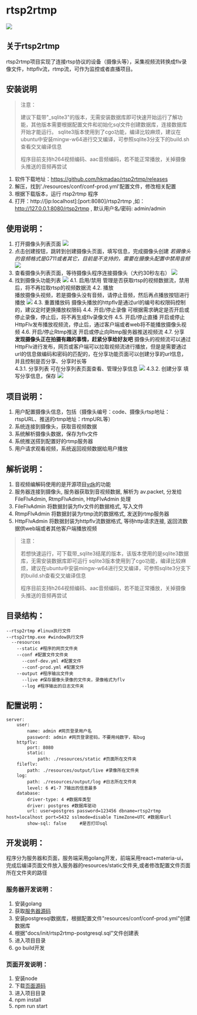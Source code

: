 # rtsp2rtmp
![](./docs/images/rtsp2rtmpad.png)

## 关于rtsp2rtmp
rtsp2rtmp项目实现了连接rtsp协议的设备（摄像头等），采集视频流转换成flv录像文件，httpflv流，rtmp流，可作为监控或者直播项目。

## 安装说明
> 注意：
>
>   建议下载带"_sqlite3"的版本，无需安装数据库即可快速开始运行了解功能，其他版本需要根据配置文件和初始化sql文件创建数据库，连接数据库开始才能运行。
>   sqlite3版本使用到了cgo功能，编译比较麻烦，建议在ubuntu中安装mingw-w64进行交叉编译，可参照sqlite3分支下的build.sh查看交叉编译信息
>
>   程序目前支持h264视频编码、aac音频编码，若不能正常播放，关掉摄像头推送的音频再尝试

1. 软件下载地址：https://github.com/hkmadao/rtsp2rtmp/releases   
2. 解压，找到'./resources/conf/conf-prod.yml'配置文件，修改相关配置
3. 根据下载版本，运行 rtsp2rtmp 程序
4. 打开：http://[ip:localhost]:[port:8080]/rtsp2rtmp ,如：http://127.0.0.1:8080/rtsp2rtmp , 默认用户名/密码: admin/admin

## 使用说明：
1. 打开摄像头列表页面
    ![](./docs/images/camera-list.png)
2. 点击创建按钮，跳转到创建摄像头页面，填写信息，完成摄像头创建
    *若摄像头的音频格式是G711或者其它，目前是不支持的，需要在摄像头配置中禁用音频*
    ![](./docs/images/camera-create.png)
3. 查看摄像头列表页面，等待摄像头程序连接摄像头（大约30秒左右）
    ![](./docs/images/camera-online.png)
4. 找到摄像头功能列表
    ![](./docs/images/camera-action.png)
    4.1. 启用/禁用
        管理是否获取rtsp的视频数据流，禁用后，将不再拉取rtsp的视频数据流
    4.2. 播放   
        播放摄像头视频，若是摄像头没有音频，请停止音频，然后再点播放按钮进行播放
        ![](./docs/images/camera-play.png)
    4.3. 重置播放码
        摄像头播放的httpflv是通过url的编号和权限码控制的，建议定时更换播放权限码
    4.4. 开启/停止录像
        可根据需求确定是否开启或停止录像，停止后，将不再生成flv录像文件
    4.5. 开启/停止直播
        开启或停止HttpFlv发布播放视频流，停止后，通过客户端或者web将不能播放摄像头视频
    4.6. 开启/停止Rtmp推送
        开启或停止向Rtmp服务器推送视频流
    4.7. 分享   
        **发现摄像头正在拍摄有趣的事情，赶紧分享给好友吧**
        摄像头的视频流可以通过HttpFlv进行发布，网页或客户端可以拉取视频流进行播放，但是是需要通过url的信息做编码和密码的匹配的，在分享功能页面可以创建分享的url信息，并且控制是否分享、分享时长等   
        4.3.1. 分享列表
            可在分享列表页面查看、管理分享信息
            ![](./docs/images/camera-share-list.png)
        4.3.2. 创建分享
            填写分享信息，保存
            ![](./docs/images/camera-share-create.png)

## 项目说明：

1. 用户配置摄像头信息，包括（摄像头编号：code、摄像头rtsp地址：rtspURL、推送的rtmp地址：rtmpURL等）
2. 系统连接到摄像头，获取音视频数据
3. 系统解析摄像头数据，保存为flv文件
4. 系统推送搭到配置好的rtmp服务器
5. 用户请求观看视频，系统返回视频数据给用户播放

## 解析说明：

1. 音视频编解码使用的是开源项目[vdk](https://github.com/deepch/vdk.git)的功能
2. 服务器连接到摄像头, 服务器获取到音视频数据, 解析为 av.packet, 分发给 FileFlvAdmin, RtmpFlvAdmin, HttpFlvAdmin 处理
3. FileFlvAdmin 将数据封装为flv文件的数据格式, 写入文件
4. RtmpFlvAdmin 将数据封装为rtmp流的数据格式, 发送到rtmp服务器
5. HttpFlvAdmin 将数据封装为httpflv流数据格式, 等待http请求连接, 返回流数据供web端或者其他客户端播放视频   

> 注意：
>
>   若想快速运行，可下载带_sqlite3结尾的版本，该版本使用的是sqlite3数据库，无需安装数据库即可运行
>   sqlite3版本使用到了cgo功能，编译比较麻烦，建议在ubuntu中安装mingw-w64进行交叉编译，可参照sqlite3分支下的build.sh查看交叉编译信息
>
> ​	程序目前支持h264视频编码、aac音频编码，若不能正常播放，关掉摄像头推送的音频再尝试

## 目录结构：

```
--rtsp2rtmp #linux执行文件
--rtsp2rtmp.exe #window执行文件
  --resources
    --static #程序的网页文件夹
    --conf #配置文件文件夹
      --conf-dev.yml #配置文件
      --conf-prod.yml #配置文件
    --output #程序输出文件夹
      --live #保存摄像头录像的文件夹，录像格式为flv
      --log #程序输出的日志文件夹
```

## 配置说明：

```
server:
    user:
        name: admin #网页登录用户名
        password: admin #网页登录密码，不要用纯数字，有bug
    httpflv:
        port: 8080
        static:
            path: ./resources/static #页面所在文件夹
    fileflv:
        path: ./resources/output/live #录像所在文件夹
    log:
        path: ./resources/output/log #日志所在文件夹  
        level: 6 #1-7 7输出的信息最多 
    database:
        driver-type: 4 #数据库类型
        driver: postgres #数据库驱动
        url: user=postgres password=123456 dbname=rtsp2rtmp host=localhost port=5432 sslmode=disable TimeZone=UTC #数据库url
        show-sql: false     #是否打印sql
```

## 开发说明：

程序分为服务器和页面，服务端采用golang开发，前端采用react+materia-ui，完成后编译页面文件放入服务器的resources/static文件夹,或者修改配置文件页面所在文件夹的路径

### 服务器开发说明：

1. 安装golang
2. 获取[服务器源码](https://github.com/hkmadao/rtsp2rtmp.git)
3. 安装postgresql数据库，根据配置文件"resources/conf/conf-prod.yml"创建数据库
4. 根据"docs/init/rtsp2rtmp-postgresql.sql"文件创建表    
5. 进入项目目录
6. go build开发

### 页面开发说明：

1. 安装node
2. 下载[页面源码](https://github.com/hkmadao/rtsp2rtmp-web.git)
3. 进入项目目录
4. npm install
5. npm run start
